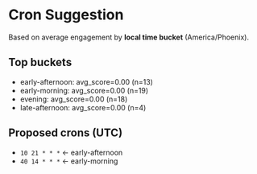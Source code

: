 # Cron Suggestion
Based on average engagement by **local time bucket** (America/Phoenix).

## Top buckets
- early-afternoon: avg_score=0.00 (n=13)
- early-morning: avg_score=0.00 (n=19)
- evening: avg_score=0.00 (n=18)
- late-afternoon: avg_score=0.00 (n=4)

## Proposed crons (UTC)
- `10 21 * * *`  ← early-afternoon
- `40 14 * * *`  ← early-morning